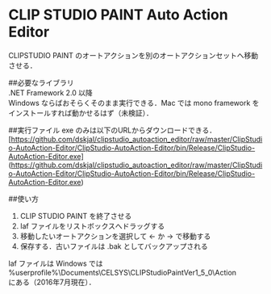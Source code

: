 # CLIP STUDIO PAINT Auto Action Editor
CLIPSTUDIO PAINT のオートアクションを別のオートアクションセットへ移動させる．

##必要なライブラリ  
.NET Framework 2.0 以降  
Windows ならばおそらくそのまま実行できる．Mac では mono framework をインストールすれば動かせるはず（未検証）．

##実行ファイル
exe のみは以下のURLからダウンロードできる．
[https://github.com/dskjal/clipstudio_autoaction_editor/raw/master/ClipStudio-AutoAction-Editor/ClipStudio-AutoAction-Editor/bin/Release/ClipStudio-AutoAction-Editor.exe]
(https://github.com/dskjal/clipstudio_autoaction_editor/raw/master/ClipStudio-AutoAction-Editor/ClipStudio-AutoAction-Editor/bin/Release/ClipStudio-AutoAction-Editor.exe)

##使い方
1. CLIP STUDIO PAINT を終了させる
2. laf ファイルをリストボックスへドラッグする
3. 移動したいオートアクションを選択して <- か -> で移動する
4. 保存する．古いファイルは .bak としてバックアップされる

laf ファイルは Windows では  
%userprofile%\Documents\CELSYS\CLIPStudioPaintVer1_5_0\Action  
にある（2016年7月現在）．
